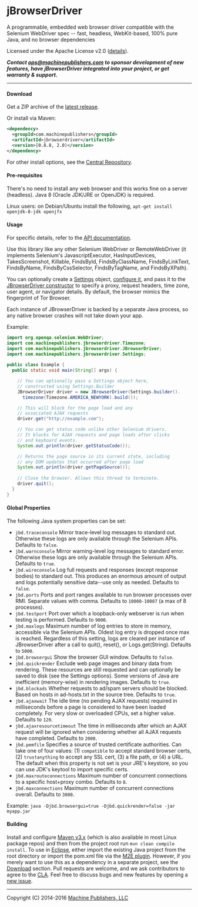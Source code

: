 # jBrowserDriver
A programmable, embedded web browser driver compatible with the Selenium WebDriver spec -- fast, headless, WebKit-based, 100% pure Java, and no browser dependencies

Licensed under the Apache License v2.0 ([details](https://raw.githubusercontent.com/MachinePublishers/jBrowserDriver/master/LICENSE)).

**_Contact ops@machinepublishers.com to sponsor development of new features, have jBrowserDriver integrated into your project, or get warranty & support._**

- - -

#### Download
Get a ZIP archive of the [latest release](https://github.com/MachinePublishers/jBrowserDriver/releases/latest).

Or install via Maven:
```xml
<dependency>
  <groupId>com.machinepublishers</groupId>
  <artifactId>jbrowserdriver</artifactId>
  <version>[0.8.8, 2.0)</version>
</dependency>
```
For other install options, see the [Central Repository](http://search.maven.org/#artifactdetails|com.machinepublishers|jbrowserdriver|0.8.8|jar).

#### Pre-requisites
There's no need to install any web browser and this works fine on a server (headless). Java 8 (Oracle JDK/JRE or OpenJDK) is required.

Linux users: on Debian/Ubuntu install the following, `apt-get install openjdk-8-jdk openjfx`

#### Usage
For specific details, refer to the [API documentation](http://machinepublishers.github.io/jBrowserDriver/).

Use this library like any other Selenium WebDriver or RemoteWebDriver (it implements Selenium's JavascriptExecutor, HasInputDevices, TakesScreenshot, Killable, FindsById, FindsByClassName, FindsByLinkText, FindsByName, FindsByCssSelector, FindsByTagName, and FindsByXPath).

You can optionally create a [Settings](http://machinepublishers.github.io/jBrowserDriver/com/machinepublishers/jbrowserdriver/Settings.html) object, [configure it](http://machinepublishers.github.io/jBrowserDriver/com/machinepublishers/jbrowserdriver/Settings.Builder.html), and pass it to the [JBrowserDriver constructor](http://machinepublishers.github.io/jBrowserDriver/com/machinepublishers/jbrowserdriver/JBrowserDriver.html#JBrowserDriver-com.machinepublishers.jbrowserdriver.Settings-) to specify a proxy, request headers, time zone, user agent, or navigator details. By default, the browser mimics the fingerprint of Tor Browser.

Each instance of JBrowserDriver is backed by a separate Java process, so any native browser crashes will not take down your app.

Example:
```java
import org.openqa.selenium.WebDriver;
import com.machinepublishers.jbrowserdriver.Timezone;
import com.machinepublishers.jbrowserdriver.JBrowserDriver;
import com.machinepublishers.jbrowserdriver.Settings;
    
public class Example {
  public static void main(String[] args) {

    // You can optionally pass a Settings object here,
    // constructed using Settings.Builder
    JBrowserDriver driver = new JBrowserDriver(Settings.builder().
      timezone(Timezone.AMERICA_NEWYORK).build());

    // This will block for the page load and any
    // associated AJAX requests
    driver.get("http://example.com");

    // You can get status code unlike other Selenium drivers.
    // It blocks for AJAX requests and page loads after clicks 
    // and keyboard events.
    System.out.println(driver.getStatusCode());

    // Returns the page source in its current state, including
    // any DOM updates that occurred after page load
    System.out.println(driver.getPageSource());
    
    // Close the browser. Allows this thread to terminate.
    driver.quit();
  }
}
```

#### Global Properties
The following Java system properties can be set:
* `jbd.traceconsole` Mirror trace-level log messages to standard out. Otherwise these logs are only available through the Selenium APIs. Defaults to `false`.
* `jbd.warnconsole` Mirror warning-level log messages to standard error. Otherwise these logs are only available through the Selenium APIs. Defaults to `true`.
* `jbd.wireconsole` Log full requests and responses (except response bodies) to standard out. This produces an enormous amount of output and logs potentially sensitive data--use only as needed. Defaults to `false`.
* `jbd.ports` Ports and port ranges available to run browser processes over RMI. Separate values with comma. Defaults to `10000-10007` (a max of 8 processes).
* `jbd.testport` Port over which a loopback-only webserver is run when testing is performed. Defaults to `9000`.
* `jbd.maxlogs` Maximum number of log entries to store in memory, accessible via the Selenium APIs. Oldest log entry is dropped once max is reached. Regardless of this setting, logs are cleared per instance of JBrowserDriver after a call to quit(), reset(), or Logs.get(String). Defaults to `5000`.
* `jbd.browsergui` Show the browser GUI window. Defaults to `false`.
* `jbd.quickrender` Exclude web page images and binary data from rendering. These resources are still requested and can optionally be saved to disk (see the Settings options). Some versions of Java are inefficient (memory-wise) in rendering images. Defaults to `true`.
* `jbd.blockads` Whether requests to ad/spam servers should be blocked. Based on hosts in ad-hosts.txt in the source tree. Defaults to `true`.
* `jbd.ajaxwait` The idle time (no pending AJAX requests) required in milliseconds before a page is considered to have been loaded completely. For very slow or overloaded CPUs, set a higher value. Defaults to `120`.
* `jbd.ajaxresourcetimeout` The time in milliseconds after which an AJAX request will be ignored when considering whether all AJAX requests have completed. Defaults to `2000`.
* `jbd.pemfile` Specifies a source of trusted certificate authorities. Can take one of four values: (1) `compatible` to accept standard browser certs, (2) `trustanything` to accept any SSL cert, (3) a file path, or (4) a URL. The default when this property is not set is your JRE's keystore, so you can use JDK's keytool to import specific certs.
* `jbd.maxrouteconnections` Maximum number of concurrent connections to a specific host+proxy combo. Defaults to `8`.
* `jbd.maxconnections` Maximum number of concurrent connections overall. Defaults to `3000`.

Example: `java -Djbd.browsergui=true -Djbd.quickrender=false -jar myapp.jar`

#### Building
Install and configure [Maven v3.x](https://maven.apache.org/download.cgi) (which is also available in most Linux package repos) and then from the project root run `mvn clean compile install`. To use in [Eclipse](http://www.eclipse.org/downloads/), either import the existing Java project from the root directory or import the pom.xml file via the [M2E plugin](https://marketplace.eclipse.org/content/maven-integration-eclipse-luna-and-newer). However, if you merely want to use this as a dependency in a separate project, see the [Download](https://github.com/MachinePublishers/jBrowserDriver#download) section. Pull requests are welcome, and we ask contributors to agree to the [CLA](https://github.com/MachinePublishers/jBrowserDriver/blob/master/CLA-individual.txt). Feel free to discuss bugs and new features by opening a [new issue](https://github.com/MachinePublishers/jBrowserDriver/issues/new).

- - -

Copyright (C) 2014-2016 [Machine Publishers, LLC](https://machinepublishers.com)
